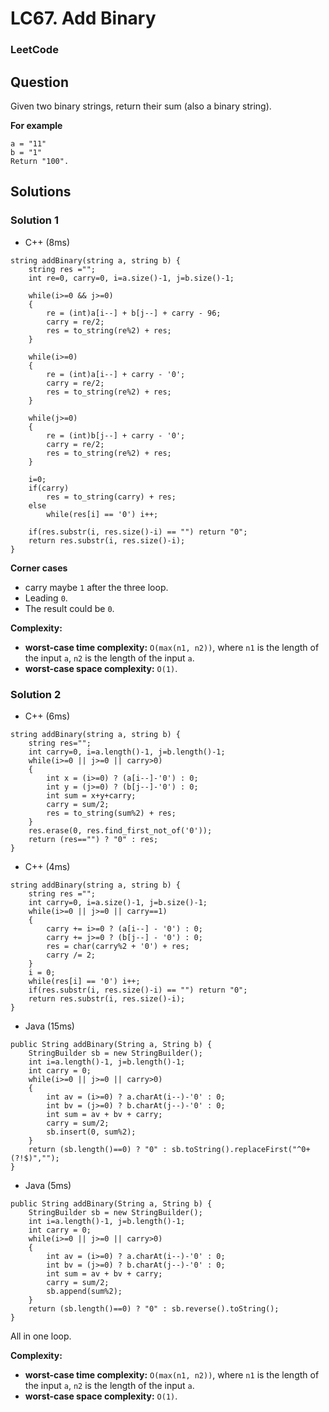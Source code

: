 # LC67. Add Binary

### LeetCode

## Question

Given two binary strings, return their sum (also a binary string).

**For example**

```
a = "11"
b = "1"
Return "100".
```

## Solutions

### Solution 1

* C++ (8ms)
```
string addBinary(string a, string b) {
    string res ="";
    int re=0, carry=0, i=a.size()-1, j=b.size()-1;

    while(i>=0 && j>=0)
    {
        re = (int)a[i--] + b[j--] + carry - 96;
        carry = re/2;
        res = to_string(re%2) + res;
    }

    while(i>=0)
    {
        re = (int)a[i--] + carry - '0';
        carry = re/2;
        res = to_string(re%2) + res;
    }

    while(j>=0)
    {
        re = (int)b[j--] + carry - '0';
        carry = re/2;
        res = to_string(re%2) + res;
    }

    i=0;
    if(carry) 
        res = to_string(carry) + res;
    else
        while(res[i] == '0') i++;
 
    if(res.substr(i, res.size()-i) == "") return "0";
    return res.substr(i, res.size()-i);
}
```

**Corner cases**

* carry maybe `1` after the three loop.
* Leading `0`.
* The result could be `0`.

**Complexity:**

* **worst-case time complexity:** `O(max(n1, n2))`, where `n1` is the length of the input `a`, `n2` is the length of the input `a`. 
* **worst-case space complexity:** `O(1)`.

### Solution 2

* C++ (6ms)
```
string addBinary(string a, string b) {
    string res="";
    int carry=0, i=a.length()-1, j=b.length()-1;
    while(i>=0 || j>=0 || carry>0)
    {
        int x = (i>=0) ? (a[i--]-'0') : 0;
        int y = (j>=0) ? (b[j--]-'0') : 0;
        int sum = x+y+carry;
        carry = sum/2;
        res = to_string(sum%2) + res;
    }
    res.erase(0, res.find_first_not_of('0'));
    return (res=="") ? "0" : res;
}
```

* C++ (4ms)
```
string addBinary(string a, string b) {
    string res ="";
    int carry=0, i=a.size()-1, j=b.size()-1;
    while(i>=0 || j>=0 || carry==1)
    {
        carry += i>=0 ? (a[i--] - '0') : 0;
        carry += j>=0 ? (b[j--] - '0') : 0;
        res = char(carry%2 + '0') + res;
        carry /= 2;
    }
    i = 0;
    while(res[i] == '0') i++;
    if(res.substr(i, res.size()-i) == "") return "0";
    return res.substr(i, res.size()-i);
}
```

* Java (15ms)
```
public String addBinary(String a, String b) {
    StringBuilder sb = new StringBuilder();
    int i=a.length()-1, j=b.length()-1;
    int carry = 0;
    while(i>=0 || j>=0 || carry>0)
    {
        int av = (i>=0) ? a.charAt(i--)-'0' : 0;
        int bv = (j>=0) ? b.charAt(j--)-'0' : 0;
        int sum = av + bv + carry;
        carry = sum/2;
        sb.insert(0, sum%2);
    }
    return (sb.length()==0) ? "0" : sb.toString().replaceFirst("^0+(?!$)","");
}
```

* Java (5ms)
```
public String addBinary(String a, String b) {
    StringBuilder sb = new StringBuilder();
    int i=a.length()-1, j=b.length()-1;
    int carry = 0;
    while(i>=0 || j>=0 || carry>0)
    {
        int av = (i>=0) ? a.charAt(i--)-'0' : 0;
        int bv = (j>=0) ? b.charAt(j--)-'0' : 0;
        int sum = av + bv + carry;
        carry = sum/2;
        sb.append(sum%2);
    }
    return (sb.length()==0) ? "0" : sb.reverse().toString();
}
```

All in one loop.

**Complexity:**

* **worst-case time complexity:** `O(max(n1, n2))`, where `n1` is the length of the input `a`, `n2` is the length of the input `a`. 
* **worst-case space complexity:** `O(1)`.
